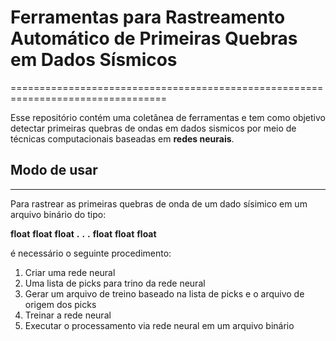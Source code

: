 # Ferramentas para Rastreamento Automático de Primeiras Quebras em Dados Sísmicos
=================================================================================

Esse repositório contém uma coletânea de ferramentas e tem como objetivo detectar primeiras quebras de ondas em dados sismicos por meio de técnicas computacionais baseadas em **redes neurais**.

## Modo de usar
---------------
Para rastrear as primeiras quebras de onda de um dado sísimico em um arquivo binário do tipo: 

**float**
**float**
**float**
**.**
**.**
**.**
**float**
**float** 
**float**

é necessário o seguinte procedimento: 

1. Criar uma rede neural
1. Uma lista de picks para trino da rede neural
1. Gerar um arquivo de treino baseado na lista de picks e o arquivo de origem dos picks
1. Treinar a rede neural
1. Executar o processamento via rede neural em um arquivo binário



